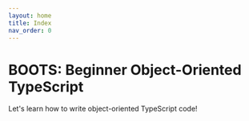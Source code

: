 ```yaml
---
layout: home
title: Index
nav_order: 0
---
```


# BOOTS: Beginner Object-Oriented TypeScript

Let's learn how to write object-oriented TypeScript code!